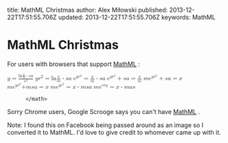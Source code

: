 title: MathML Christmas
author: Alex Miłowski
published: 2013-12-22T17:51:55.706Z
updated: 2013-12-22T17:51:55.706Z
keywords: MathML

# MathML Christmas

For users with browsers that support [MathML](http://www.w3.org/Math/) :

  <math xmlns="http://www.w3.org/1998/Math/MathML">
             <mi>y</mi>
             <mo>=</mo>
             <mfrac>
                <mrow>
                <mi>ln</mi>
                <mfenced>
                   <mrow>
                      <mfrac>
                         <mi>x</mi>
                         <mi>m</mi>
                      </mfrac>
                      <mo>-</mo>
                      <mi>s</mi>
                      <mi>a</mi>
                   </mrow>
                </mfenced>
                </mrow>
                <msup>
                   <mi>r</mi>
                   <mn>2</mn>
                </msup>
             </mfrac>
          </math>  

  <math xmlns="http://www.w3.org/1998/Math/MathML">
             <mi>y</mi>
             <msup>
                <mi>r</mi>
                <mn>2</mn>
             </msup>
             <mo>=</mo>
             <mrow>
                <mi>ln</mi>
                <mfenced>
                   <mrow>
                      <mfrac>
                         <mi>x</mi>
                         <mi>m</mi>
                      </mfrac>
                      <mo>-</mo>
                      <mi>s</mi>
                      <mi>a</mi>
                   </mrow>
                </mfenced>
             </mrow>
          </math>  

  <math xmlns="http://www.w3.org/1998/Math/MathML">
             <msup>
                <mi>e</mi>
                <mrow>
                   <mi>y</mi>
                   <msup>
                      <mi>r</mi>
                      <mn>2</mn>
                   </msup>
                </mrow>
             </msup>
             <mo>=</mo>
             <mrow>
                <mfrac>
                   <mi>x</mi>
                   <mi>m</mi>
                </mfrac>
                <mo>-</mo>
                <mi>s</mi>
                <mi>a</mi>
             </mrow>
          </math>  

  <math xmlns="http://www.w3.org/1998/Math/MathML">
             <mrow>
             <msup>
                <mi>e</mi>
                <mrow>
                   <mi>y</mi>
                   <msup>
                      <mi>r</mi>
                      <mn>2</mn>
                   </msup>
                </mrow>
             </msup>
             <mo>+</mo>
             <mi>s</mi>
             <mi>a</mi>
             </mrow>
             <mo>=</mo>
             <mfrac>
                <mi>x</mi>
                <mi>m</mi>
             </mfrac>
          </math>  

  <math xmlns="http://www.w3.org/1998/Math/MathML">
             <mi>m</mi>
             <mfenced>
             <mrow>
             <msup>
                <mi>e</mi>
                <mrow>
                   <mi>y</mi>
                   <msup>
                      <mi>r</mi>
                      <mn>2</mn>
                   </msup>
                </mrow>
             </msup>
             <mo>+</mo>
             <mi>s</mi>
             <mi>a</mi>
             </mrow>
             </mfenced>
             <mo>=</mo>
             <mi>x</mi>
          </math>  

  <math xmlns="http://www.w3.org/1998/Math/MathML">
             <mi>m</mi>
             <msup>
                <mi>e</mi>
                <mrow>
                   <mi>y</mi>
                   <msup>
                      <mi>r</mi>
                      <mn>2</mn>
                   </msup>
                </mrow>
             </msup>
             <mrow>
             <mo>+</mo>
             <mi>m</mi>
             <mi>s</mi>
             <mi>a</mi>
             </mrow>
             <mo>=</mo>
             <mi>x</mi>
          </math>  

  <math xmlns="http://www.w3.org/1998/Math/MathML">
             <mi>m</mi>
             <msup>
                <mi>e</mi>
                <mrow>
                   <mi>y</mi>
                   <msup>
                      <mi>r</mi>
                      <mn>2</mn>
                   </msup>
                </mrow>
             </msup>
             <mo>=</mo>
             <mi>x</mi>
             <mo>-</mo>
             <mi>m</mi>
             <mi>s</mi>
             <mi>a</mi>
          </math>  

  <math xmlns="http://www.w3.org/1998/Math/MathML">
             <mi>m</mi>
             <msup>
                <mi>e</mi>
                <mrow>
                   <mi>r</mi>
                   <mi>r</mi>
                   <mi>y</mi>
                </mrow>
             </msup>
             <mo>=</mo>
             <mi>x</mi>
             <mo>-</mo>
             <mi>m</mi>
             <mi>a</mi>
             <mi>s</mi>
             
          </math>  

Sorry Chrome users, Google Scrooge says you can't have [MathML](http://www.w3.org/Math/) .

Note: I found this on Facebook being passed around as an image so I converted it to MathML. I'd love to give credit to whomever came up with it.




